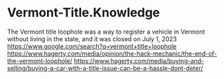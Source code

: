 # Vermont-Title.Knowledge
The Vermont title loophole was a way to register a vehicle in Vermont without living in the state, and it was closed on July 1, 2023 https://www.google.com/search?q=vermont+title+loophole https://www.hagerty.com/media/opinion/the-hack-mechanic/the-end-of-the-vermont-loophole/
https://www.hagerty.com/media/buying-and-selling/buying-a-car-with-a-title-issue-can-be-a-hassle-dont-deter/
